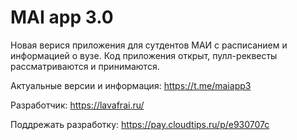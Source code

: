 # MAI app 3.0

Новая верися приложения для сутдентов МАИ с расписанием и информацией о вузе.
Код приложения открыт, пулл-реквесты рассматриваются и принимаются.

Актуальные версии и информация: https://t.me/maiapp3

Разработчик: https://lavafrai.ru/

Поддрежать разработку: https://pay.cloudtips.ru/p/e930707c
